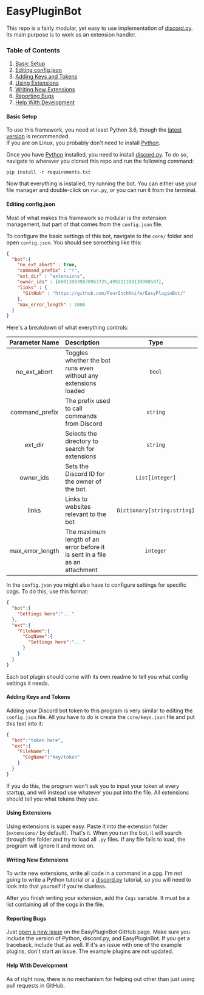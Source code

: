 # EasyPluginBot
This repo is a fairly modular, yet easy to use implementation of
[discord.py][dpy].
Its main purpose is to work as an extension handler.
### Table of Contents
1. [Basic Setup](#basic-setup)
2. [Editing config.json](#editing-configjson)
3. [Adding Keys and Tokens](#adding-keys-and-tokens)
4. [Using Extensions](#using-extensions)
5. [Writing New Extensions](#writing-new-extensions)
6. [Reporting Bugs](#reporting-bugs)
7. [Help With Development](#help-with-development)

#### Basic Setup
To use this framework, you need at least Python 3.6, though the
[latest version][pydown] is recommended. <br>
If you are on Linux, you probably don't need to install [Python][py].

Once you have [Python][py] installed, you need to install
[discord.py][dpy]. To do so, navigate to wherever you cloned this repo
and run the following command:
```
pip install -r requirements.txt
```
Now that everything is installed, try running the bot. You can either use
your file manager and double-click on `run.py`, or you can run it from
the terminal.

#### Editing config.json
Most of what makes this framework so modular is the extension management,
but part of that comes from the `config.json` file.

To configure the basic settings of this bot, navigate to the `core/`
folder and open `config.json`. You should see something like this:
```json
{
  "bot":{
    "no_ext_abort" : true,
    "command_prefix" : "!",
    "ext_dir" : "extensions",
    "owner_ids" : [600130839870963725,499211108138090507],
    "links" : {
      "GitHub" : "https://github.com/FourInchKnife/EasyPluginBot/"
    },
    "max_error_length" : 1000
  }
}
```

Here's a breakdown of what everything controls:

| Parameter Name | Description | Type  |
| :---:          | :---        | :---: |
| no_ext_abort   | Toggles whether the bot runs even without any extensions loaded | `bool` |
| command_prefix | The prefix used to call commands from Discord | `string` |
| ext_dir | Selects the directory to search for extensions | `string` |
| owner_ids | Sets the Discord ID for the owner of the bot | `List[integer]` |
| links | Links to websites relevant to the bot | `Dictionary[string:string]` |
| max_error_length | The maximum length of an error before it is sent in a file as an attachment | `integer` |

In the `config.json` you might also have to configure settings for
specific cogs. To do this, use this format:

```json
{
  "bot":{
    "Settings here":"..."
  },
  "ext":{
    "FileName":{
      "CogName":{
        "Settings here":"..."
      }
    }
  }
}
```

Each bot plugin should come with its own readme to tell you what config
settings it needs.

#### Adding Keys and Tokens

Adding your Discord bot token to this program is very similar to editing
the `config.json` file. All you have to do is create the `core/keys.json`
file and put this text into it:
```json
{
  "bot":"token here",
  "ext":{
    "FileName":{
      "CogName":"key/token"
    }
  }
}
```
If you do this, the program won't ask you to input your token at every
startup, and will instead use whatever you put into the file. All
extensions should tell you what tokens they use.

#### Using Extensions

Using extensions is super easy. Paste it into the extension folder
(`extensions/` by default). That's it. When you run the bot, it will
search through the folder and try to load all `.py` files. If any file
fails to load, the program will ignore it and move on.

#### Writing New Extensions

To write new extensions, write all code in a command in a
[cog][dpycogs]. I'm not going to write a Python tutorial or a
[discord.py][dpy] tutorial, so you will need to look into that yourself
if you're clueless.

After you finish writing your extension, add the `Cogs` variable. It
must be a list containing all of the cogs in the file.

#### Reporting Bugs

Just [open a new issue][issue] on the EasyPluginBot GitHub page. Make
sure you include the version of Python, discord.py, and EasyPluginBot.
If you get a traceback, include that as well. If it's an issue with one
of the example plugins, don't start an issue. The example plugins are
not updated.

#### Help With Development

As of right now, there is no mechanism for helping out other than just
using pull requests in GitHub.

[issue]: https://github.com/FourInchKnife/EasyPluginBot/issues/new/choose "Make a new iissue for the EasyPluginBot GitHub"
[dpy]: https://github.com/Rapptz/discord.py/ "GitHub for discord.py"
[dpydocs]: https://discordpy.readthedocs.io/ "Documentation for Discord.py"
[py]: https://python.org/ "The Official Python Website"
[pydown]: https://python.org/downloads/
[dpycogs]: https://discordpy.readthedocs.io/en/latest/ext/commands/cogs.html?highlight=cogs "discord.py Cogs"
